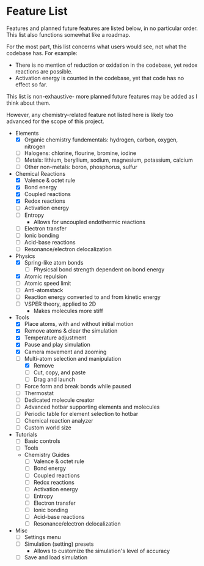 # Feature List

Features and planned future features are listed below, in no particular order. This list also functions somewhat like a roadmap.

For the most part, this list concerns what users would see, not what the codebase has. For example:
- There is no mention of reduction or oxidation in the codebase, yet redox reactions are possible.
- Activation energy is counted in the codebase, yet that code has no effect so far.

This list is non-exhaustive- more planned future features may be added as I think about them.

However, any chemistry-related feature not listed here is likely too advanced for the scope of this project.

- Elements
	- [x] Organic chemistry fundementals: hydrogen, carbon, oxygen, nitrogen
	- [ ] Halogens: chlorine, flourine, bromine, iodine
	- [ ] Metals: lithium, beryllium, sodium, magnesium, potassium, calcium
	- [ ] Other non-metals: boron, phosphorus, sulfur
- Chemical Reactions
	- [x] Valence & octet rule
	- [x] Bond energy
	- [x] Coupled reactions
	- [x] Redox reactions
	- [ ] Activation energy
	- [ ] Entropy
		- Allows for uncoupled endothermic reactions
	- [ ] Electron transfer
	- [ ] Ionic bonding
	- [ ] Acid-base reactions
	- [ ] Resonance/electron delocalization
- Physics
	- [x] Spring-like atom bonds
		- [ ] Physicsal bond strength dependent on bond energy
	- [x] Atomic repulsion
	- [ ] Atomic speed limit
	- [ ] Anti-atomstack
	- [ ] Reaction energy converted to and from kinetic energy
	- [ ] VSPER theory, applied to 2D
		- Makes molecules more stiff
- Tools
	- [x] Place atoms, with and without initial motion
	- [x] Remove atoms & clear the simulation
	- [x] Temperature adjustment
	- [x] Pause and play simulation
	- [x] Camera movement and zooming
	- [ ] Multi-atom selection and manipulation
		- [x] Remove
		- [ ] Cut, copy, and paste
		- [ ] Drag and launch
	- [ ] Force form and break bonds while paused
	- [ ] Thermostat
	- [ ] Dedicated molecule creator
	- [ ] Advanced hotbar supporting elements and molecules
  	- [ ] Periodic table for element selection to hotbar
	- [ ] Chemical reaction analyzer
	- [ ] Custom world size
- Tutorials
	- [ ] Basic controls
	- [ ] Tools
	- Chemistry Guides
		- [ ] Valence & octet rule
		- [ ] Bond energy
		- [ ] Coupled reactions
		- [ ] Redox reactions
		- [ ] Activation energy
		- [ ] Entropy
		- [ ] Electron transfer
		- [ ] Ionic bonding
		- [ ] Acid-base reactions
		- [ ] Resonance/electron delocalization
- Misc
	- [ ] Settings menu
	- [ ] Simulation (setting) presets
		- Allows to customize the simulation's level of accuracy
	- [ ] Save and load simulation
